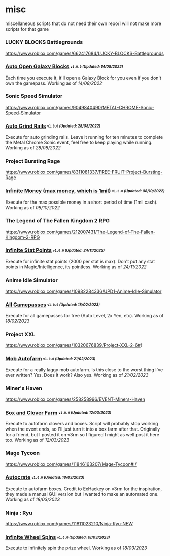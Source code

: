 # misc
miscellaneous scripts that do not need their own repo/I will not make more scripts for that game

### LUCKY BLOCKS Battlegrounds
https://www.roblox.com/games/662417684/LUCKY-BLOCKS-Battlegrounds

### [Auto Open Galaxy Blocks](Scripts/opengalaxyblocks.lua) <sub><sup>`v1.0.0` *(Updated: 14/08/2022)*</sup></sub>
Each time you execute it, it'll open a Galaxy Block for you even if you don't own the gamepass. Working as of *14/08/2022*


### Sonic Speed Simulator
https://www.roblox.com/games/9049840490/METAL-CHROME-Sonic-Speed-Simulator

### [Auto Grind Rails](Scripts/sonicgrindtime.lua) <sub><sup>`v1.0.0` *(Updated: 28/08/2022)*</sup></sub>
Execute for auto grinding rails. Leave it running for ten minutes to complete the Metal Chrome Sonic event, feel free to keep playing while running. Working as of *28/08/2022*

### Project Bursting Rage
https://www.roblox.com/games/8311081337/FREE-FRUIT-Project-Bursting-Rage

### [Infinite Money (max money, which is 1mil)](Scripts/projectburstinginfmoney.lua) <sub><sup>`v1.0.0` *(Updated: 08/10/2022)*</sup></sub>
Execute for the max possible money in a short period of time (1mil cash). Working as of *08/10/2022*

### The Legend of The Fallen Kingdom 2 RPG
https://www.roblox.com/games/212007431/The-Legend-of-The-Fallen-Kingdom-2-RPG

### [Infinite Stat Points](Scripts/tlotfk2-infstats.lua) <sub><sup>`v1.0.0` *(Updated: 24/11/2022)*</sup></sub>
Execute for infinite stat points (2000 per stat is max). Don't put any stat points in Magic/Intelligence, its pointless. Working as of *24/11/2022*

### Anime Idle Simulator
https://www.roblox.com/games/10982284336/UPD1-Anime-Idle-Simulator

### [All Gamepasses](Scripts/animeidlesimgamepasses.lua) <sub><sup>`v1.0.0` *(Updated: 18/02/2023)*</sup></sub>
Execute for all gamepasses for free (Auto Level, 2x Yen, etc). Working as of *18/02/2023*

### Project XXL
https://www.roblox.com/games/10320676839/Project-XXL-2-6#!

### [Mob Autofarm](Scripts/projectxxlautofarm.lua) <sub><sup>`v1.0.0` *(Updated: 21/02/2023)*</sup></sub>
Execute for a really laggy mob autofarm. Is this close to the worst thing I've ever written? Yes. Does it work? Also yes. Working as of *21/02/2023*

### Miner's Haven
https://www.roblox.com/games/258258996/EVENT-Miners-Haven

### [Box and Clover Farm](Scripts/autoclover&box.lua) <sub><sup>`v1.0.0` *(Updated: 12/03/2023)*</sup></sub>
Execute to autofarm clovers and boxes. Script will probably stop working when the event ends, so I'll just turn it into a box farm after that. Originally for a friend, but I posted it on v3rm so I figured I might as well post it here too. Working as of *12/03/2023*

### Mage Tycoon
https://www.roblox.com/games/11846163207/Mage-Tycoon#!/

### [Autocrate](Scripts/autocrate.lua) <sub><sup>`v1.0.0` *(Updated: 18/03/2023)*</sup></sub>
Execute to autofarm boxes. Credit to ExHackey on v3rm for the inspiration, they made a manual GUI version but I wanted to make an automated one. Working as of *18/03/2023*

### Ninja : Ryu
https://www.roblox.com/games/11811023210/Ninja-Ryu-NEW

### [Infinite Wheel Spins](Scripts/infspins.lua) <sub><sup>`v1.0.0` *(Updated: 18/03/2023)*</sup></sub>
Execute to infinitely spin the prize wheel. Working as of *18/03/2023*
